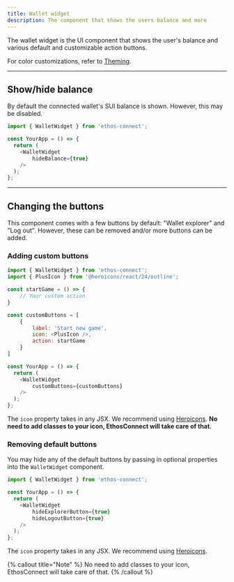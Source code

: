 ```yaml
---
title: Wallet widget
description: The component that shows the users balance and more
---
```


The wallet widget is the UI component that shows the user's balance and various default and customizable action buttons.

For color customizations, refer to [Theming](theming).

---

## Show/hide balance

By default the connected wallet's SUI balance is shown. However, this may be disabled.

```js
import { WalletWidget } from 'ethos-connect';

const YourApp = () => {
  return (
    <WalletWidget
        hideBalance={true}
    />
  );
};
```

---

## Changing the buttons

This component comes with a few buttons by default: "Wallet explorer" and "Log out". However, these can be removed and/or more buttons can be added.

### Adding custom buttons

```js
import { WalletWidget } from 'ethos-connect';
import { PlusIcon } from '@heroicons/react/24/outline';

const startGame = () => {
    // Your custom action
}

const customButtons = [
    {
        label: 'Start new game',
        icon: <PlusIcon />,
        action: startGame
    }
]

const YourApp = () => {
  return (
    <WalletWidget
        customButtons={customButtons}
    />
  );
};
```

The `icon` property takes in any JSX. We recommend using [Heroicons](https://heroicons.com/). **No need to add classes to your icon, EthosConnect will take care of that.**


### Removing default buttons

You may hide any of the default buttons by passing in optional properties into the `WalletWidget` component.

```js
import { WalletWidget } from 'ethos-connect';

const YourApp = () => {
  return (
    <WalletWidget
        hideExplorerButton={true}
        hideLogoutButton={true}
    />
  );
};
```

The `icon` property takes in any JSX. We recommend using [Heroicons](https://heroicons.com/).

{% callout title="Note" %}
No need to add classes to your icon, EthosConnect will take care of that.
{% /callout %}